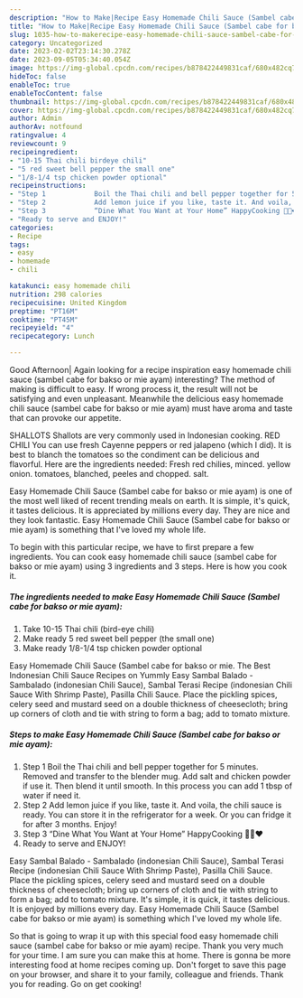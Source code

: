 ```yaml
---
description: "How to Make|Recipe Easy Homemade Chili Sauce (Sambel cabe for bakso or mie ayam) {That is Simple"
title: "How to Make|Recipe Easy Homemade Chili Sauce (Sambel cabe for bakso or mie ayam) {That is Simple"
slug: 1035-how-to-makerecipe-easy-homemade-chili-sauce-sambel-cabe-for-bakso-or-mie-ayam-that-is-simple
category: Uncategorized
date: 2023-02-02T23:14:30.278Z
date: 2023-09-05T05:34:40.054Z
image: https://img-global.cpcdn.com/recipes/b878422449831caf/680x482cq70/easy-homemade-chili-sauce-sambel-cabe-for-bakso-or-mie-ayam-recipe-main-photo.jpg
hideToc: false
enableToc: true
enableTocContent: false
thumbnail: https://img-global.cpcdn.com/recipes/b878422449831caf/680x482cq70/easy-homemade-chili-sauce-sambel-cabe-for-bakso-or-mie-ayam-recipe-main-photo.jpg
cover: https://img-global.cpcdn.com/recipes/b878422449831caf/680x482cq70/easy-homemade-chili-sauce-sambel-cabe-for-bakso-or-mie-ayam-recipe-main-photo.jpg
author: Admin
authorAv: notfound
ratingvalue: 4
reviewcount: 9
recipeingredient:
- "10-15 Thai chili birdeye chili"
- "5 red sweet bell pepper the small one"
- "1/8-1/4 tsp chicken powder optional"
recipeinstructions:
- "Step 1            Boil the Thai chili and bell pepper together for 5 minutes. Removed and transfer to the blender mug. Add salt and chicken powder if use it. Then blend it until smooth. In this process you can add 1 tbsp of water if need it."
- "Step 2            Add lemon juice if you like, taste it. And voila, the chili sauce is ready. You can store it in the refrigerator for a week. Or you can fridge it for after 3 months. Enjoy!"
- "Step 3            “Dine What You Want at Your Home” HappyCooking 👩‍🍳❤️"
- "Ready to serve and ENJOY!"
categories:
- Recipe
tags:
- easy
- homemade
- chili

katakunci: easy homemade chili 
nutrition: 298 calories
recipecuisine: United Kingdom
preptime: "PT16M"
cooktime: "PT45M"
recipeyield: "4"
recipecategory: Lunch

---
```



Good Afternoon| Again looking for a recipe inspiration easy homemade chili sauce (sambel cabe for bakso or mie ayam) interesting? The method of making is difficult to easy. If wrong process it, the result will not be satisfying and even unpleasant. Meanwhile the delicious easy homemade chili sauce (sambel cabe for bakso or mie ayam) must have aroma and taste that can provoke our appetite.





SHALLOTS Shallots are very commonly used in Indonesian cooking. RED CHILI You can use fresh Cayenne peppers or red jalapeno (which I did). It is best to blanch the tomatoes so the condiment can be delicious and flavorful. Here are the ingredients needed: Fresh red chilies, minced. yellow onion. tomatoes, blanched, peeles and chopped. salt.

Easy Homemade Chili Sauce (Sambel cabe for bakso or mie ayam) is one of the most well liked of recent trending meals on earth. It is simple, it's quick, it tastes delicious. It is appreciated by millions every day. They are nice and they look fantastic. Easy Homemade Chili Sauce (Sambel cabe for bakso or mie ayam) is something that I've loved my whole life.


To begin with this particular recipe, we have to first prepare a few ingredients. You can cook easy homemade chili sauce (sambel cabe for bakso or mie ayam) using 3 ingredients and 3 steps. Here is how you cook it.

<!--inarticleads1-->

##### The ingredients needed to make Easy Homemade Chili Sauce (Sambel cabe for bakso or mie ayam):

1. Take 10-15 Thai chili (bird-eye chili)
1. Make ready 5 red sweet bell pepper (the small one)
1. Make ready 1/8-1/4 tsp chicken powder optional


Easy Homemade Chili Sauce (Sambel cabe for bakso or mie. The Best Indonesian Chili Sauce Recipes on Yummly Easy Sambal Balado - Sambalado (indonesian Chili Sauce), Sambal Terasi Recipe (indonesian Chili Sauce With Shrimp Paste), Pasilla Chili Sauce. Place the pickling spices, celery seed and mustard seed on a double thickness of cheesecloth; bring up corners of cloth and tie with string to form a bag; add to tomato mixture. 

<!--inarticleads2-->

##### Steps to make Easy Homemade Chili Sauce (Sambel cabe for bakso or mie ayam):

1. Step 1            Boil the Thai chili and bell pepper together for 5 minutes. Removed and transfer to the blender mug. Add salt and chicken powder if use it. Then blend it until smooth. In this process you can add 1 tbsp of water if need it.
1. Step 2            Add lemon juice if you like, taste it. And voila, the chili sauce is ready. You can store it in the refrigerator for a week. Or you can fridge it for after 3 months. Enjoy!
1. Step 3            “Dine What You Want at Your Home” HappyCooking 👩‍🍳❤️
1. Ready to serve and ENJOY!

Easy Sambal Balado - Sambalado (indonesian Chili Sauce), Sambal Terasi Recipe (indonesian Chili Sauce With Shrimp Paste), Pasilla Chili Sauce. Place the pickling spices, celery seed and mustard seed on a double thickness of cheesecloth; bring up corners of cloth and tie with string to form a bag; add to tomato mixture. It&#39;s simple, it is quick, it tastes delicious. It is enjoyed by millions every day. Easy Homemade Chili Sauce (Sambel cabe for bakso or mie ayam) is something which I&#39;ve loved my whole life. 

So that is going to wrap it up with this special food easy homemade chili sauce (sambel cabe for bakso or mie ayam) recipe. Thank you very much for your time. I am sure you can make this at home. There is gonna be more interesting food at home recipes coming up. Don't forget to save this page on your browser, and share it to your family, colleague and friends. Thank you for reading. Go on get cooking!
